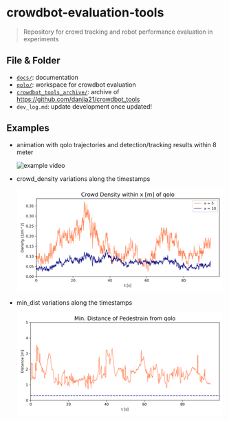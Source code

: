 # crowdbot-evaluation-tools

> Repository for crowd tracking and robot performance evaluation in experiments

## File & Folder

- [`docs/`](./docs/): documentation
- [`qolo/`](./qolo/): workspace for crowdbot evaluation
- [`crowdbot_tools_archive/`](./crowdbot_tools_archive/): archive of https://github.com/danjia21/crowdbot_tools
- `dev_log.md`: update development once updated!

## Examples

- animation with qolo trajectories and detection/tracking results within 8 meter

    <img src="./example/nocam_2021-04-24-11-48-21.gif" alt="example video"  width="500" />

- crowd_density variations along the timestamps

    <img src="./example/2021-04-24-13-07-54_crowd_density.png" alt="example video"  width="500" />

- min_dist variations along the timestamps

    <img src="./example/2021-04-24-13-07-54_min_dist.png" alt="example video"  width="500" />
